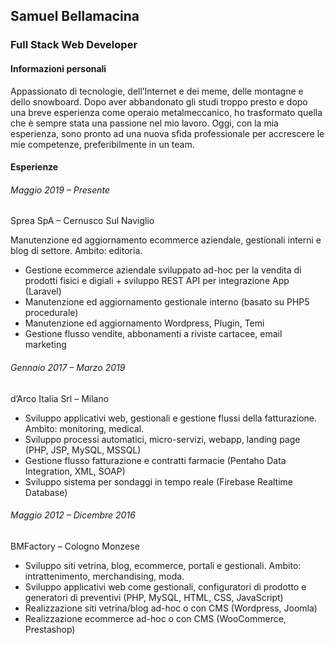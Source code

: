 ## Samuel Bellamacina
### Full Stack Web Developer

#### Informazioni personali 
Appassionato di tecnologie, dell’Internet e dei meme, delle montagne e 
dello snowboard. Dopo aver abbandonato gli studi troppo presto e dopo 
una breve esperienza come operaio metalmeccanico, ho trasformato 
quella che è sempre stata una passione nel mio lavoro. Oggi, con la mia 
esperienza, sono pronto ad una nuova sfida professionale per 
accrescere le mie competenze, preferibilmente in un team.

#### Esperienze
###### Maggio 2019 – Presente
Sprea SpA – Cernusco Sul Naviglio

Manutenzione ed aggiornamento ecommerce aziendale, gestionali 
interni e blog di settore.
Ambito: editoria.
- Gestione ecommerce aziendale sviluppato ad-hoc per la vendita 
di prodotti fisici e digiali + sviluppo REST API per integrazione 
App (Laravel)
- Manutenzione ed aggiornamento gestionale interno (basato su 
PHP5 procedurale)
- Manutenzione ed aggiornamento Wordpress, Plugin, Temi
- Gestione flusso vendite, abbonamenti a riviste cartacee, email 
marketing

###### Gennaio 2017 – Marzo 2019
d’Arco Italia Srl – Milano
- Sviluppo applicativi web, gestionali e gestione flussi della fatturazione. 
Ambito: monitoring, medical.
- Sviluppo processi automatici, micro-servizi, webapp, landing 
page (PHP, JSP, MySQL, MSSQL)
- Gestione flusso fatturazione e contratti farmacie (Pentaho Data 
Integration, XML, SOAP)
- Sviluppo sistema per sondaggi in tempo reale (Firebase 
Realtime Database)

###### Maggio 2012 – Dicembre 2016 
BMFactory – Cologno Monzese
- Sviluppo siti vetrina, blog, ecommerce, portali e gestionali.
Ambito: intrattenimento, merchandising, moda.
- Sviluppo applicativi web come gestionali, configuratori di prodotto 
e generatori di preventivi (PHP, MySQL, HTML, CSS, JavaScript)
- Realizzazione siti vetrina/blog ad-hoc o con CMS (Wordpress, 
Joomla)
- Realizzazione ecommerce ad-hoc o con CMS (WooCommerce, 
Prestashop)
